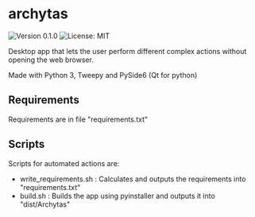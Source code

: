 # archytas

![Version 0.1.0](https://img.shields.io/badge/version-0.1.0-informational) ![License: MIT](https://img.shields.io/badge/license-MIT-green)

Desktop app that lets the user perform different complex actions without opening the web browser.

Made with Python 3, Tweepy and PySide6 (Qt for python)

## Requirements

Requirements are in file "requirements.txt"

## Scripts

Scripts for automated actions are:

- write_requirements.sh : Calculates and outputs the requirements into "requirements.txt"
- build.sh : Builds the app using pyinstaller and outputs it into "dist/Archytas"